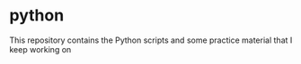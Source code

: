 # python
This repository contains the Python scripts and some practice material that I keep working on
